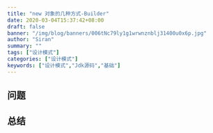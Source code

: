 ```yaml
---
title: "new 对象的几种方式-Builder"
date: 2020-03-04T15:37:42+08:00
draft: false
banner: "/img/blog/banners/006tNc79ly1g1wrwnznblj31400u0x6p.jpg"
author: "Siran"
summary: ""
tags: ["设计模式"]
categories: ["设计模式"]
keywords: ["设计模式","Jdk源码","基础"]
---
```

## 问题

## 总结

